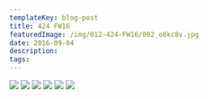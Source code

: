 ```yaml
---
templateKey: blog-post
title: 424 FW16
featuredImage: /img/012-424-FW16/002_o8kc8v.jpg
date: 2016-09-04
description:
tags:
---
```

![](/img/012-424-FW16/002_o8kc8v.jpg)
![](/img/012-424-FW16/003_o8kc9c.jpg)
![](/img/012-424-FW16/004_o8kc9p.jpg)
![](/img/012-424-FW16/006_o8kca5.jpg)
![](/img/012-424-FW16/007_o8kcam.jpg)
![](/img/012-424-FW16/009_o8kcb5.jpg)